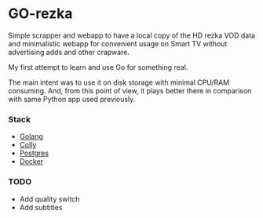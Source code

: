 # GO-rezka

Simple scrapper and webapp to have a local copy of the HD rezka VOD data and minimalistic webapp 
for convenient usage on Smart TV without advertising adds and other crapware.

My first attempt to learn and use Go for something real.

The main intent was to use it on disk storage with minimal CPU/RAM consuming.
And, from this point of view, it plays better there in comparison with same Python app used previously.    

### Stack

- [Golang](https://golang.org/)
- [Colly](http://go-colly.org/)
- [Postgres](https://www.postgresql.org/)
- [Docker](https://www.docker.com/)

### TODO

- Add quality switch
- Add subtitles

